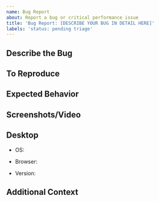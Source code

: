 ```yaml
---
name: Bug Report
about: Report a bug or critical performance issue
title: 'Bug Report: [DESCRIBE YOUR BUG IN DETAIL HERE]'
labels: 'status: pending triage'
---
```


<!-- FILL THIS ISSUE THING OUT AS MUCH AS POSSIBLE
OR ELSE YOUR ISSUE WILL BE LESS LIKELY TO BE SOLVED!

Do not post about issues from other FNF mod engines!
We cannot and probably won't solve those!
You can hopefully go to their respective GitHub issues and report them there, thank you :)

Please check for duplicates or similar issues, as well as performing simple troubleshooting steps (such as clearing cookies, clearing AppData, trying another browser) before submitting an issue.

From Joel On Software:

"It’s pretty easy to remember the rule for a good bug report. Every good bug report needs exactly three things.

1. Steps to reproduce,
2. What you expected to see, and
3. What you saw instead."

-->

## Describe the Bug
<!-- A clear and concise description of what the bug is. -->

## To Reproduce
<!-- Describe IN DETAIL how to reproduce the bug/issue you are running into. -->

## Expected Behavior
<!-- A clear and concise description of what you expected to happen. -->

## Screenshots/Video
<!-- If applicable, add screenshots/video to help explain your problem.
Remember to mark the area in the application that's impacted. -->

## Desktop
 - OS:
 <!-- [e.g. Windows 10, 11, Mac, Linux Mint, Ubuntu, Arch (btw)] -->
 - Browser:
 <!-- [e.g. Chrome, Safari, Firefox, Edge, OperaGX, or None if you're playing the downloaded version!] -->
 - Version:
 <!-- [e.g. 0.4.0, 0.3.3, this can be found in the bottom left corner of the main menu!] -->

## Additional Context
<!-- Add any other context about the problem here. -->

<!-- If your game is FROZEN and you're playing a web version, press F12 to open up browser dev window, go to the console, and copy-paste whatever red error you're getting -->
